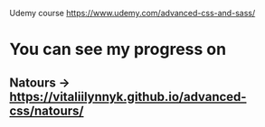 Udemy course https://www.udemy.com/advanced-css-and-sass/

# You can see my progress on

## Natours -> https://vitaliilynnyk.github.io/advanced-css/natours/
